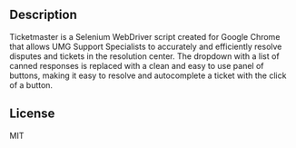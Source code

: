 ## Description

Ticketmaster is a Selenium WebDriver script created for Google Chrome that allows UMG Support Specialists to accurately and efficiently resolve disputes and tickets in the resolution center. The dropdown with a list of canned responses is replaced with a clean and easy to use panel of buttons, making it easy to resolve and autocomplete a ticket with the click of a button. 

## License

MIT

